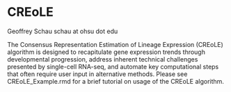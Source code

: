 # CREoLE

Geoffrey Schau
schau at ohsu dot edu

The Consensus Representation Estimation of Lineage Expression (CREoLE) algorithm is designed to recapitulate gene expression trends through developmental progression, address inherent technical challenges presented by single-cell RNA-seq, and automate key computational steps that often require user input in alternative methods. Please see CREoLE_Example.rmd for a brief tutorial on usage of the CREoLE algorithm.
